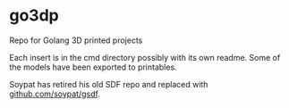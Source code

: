 # go3dp

Repo for Golang 3D printed projects

Each insert is in the cmd directory  possibly with its own readme.  Some of the models have been exported to
printables.

Soypat has retired his old SDF repo and replaced with [github.com/soypat/gsdf](https://github.com/soypat/gsdf).
